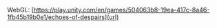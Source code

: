 WebGL: [https://play.unity.com/en/games/504063b8-19ea-417c-8a46-1fb45b19b0e1/echoes-of-despairs](url)
